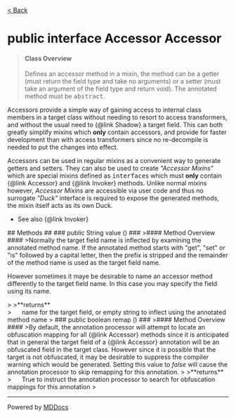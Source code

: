 [< Back](../README.md)
# public interface Accessor Accessor #
>#### Class Overview ####
>Defines an accessor method in a mixin, the method can be a getter (must
 return the field type and take no arguments) or a setter (must take an
 argument of the field type and return void). The annotated method must be
 <tt>abstract</tt>.

 <p>Accessors provide a simple way of gaining access to internal class members
 in a target class without needing to resort to access transformers, and
 without the usual need to {@link Shadow} a target field. This can both
 greatly simplify mixins which <b>only</b> contain accessors, and provide for
 faster development than with access transformers since no re-decompile is
 needed to put the changes into effect.</p>

 <p>Accessors can be used in regular mixins as a convenient way to generate
 getters and setters. They can also be used to create <i>"Accessor Mixins"</i>
 which are special mixins defined as <tt>interface</tt>s which must
 <b>only</b> contain {@link Accessor} and {@link Invoker} methods. Unlike
 normal mixins however, <i>Accessor Mixins</i> are accessible via user code
 and thus no surrogate <i>"Duck"</i> interface is required to expose the
 generated methods, the mixin itself acts as its own Duck.</p>

 <ul><li>See also {@link Invoker}</li></ul>
## Methods ##
### public String value () ###
>#### Method Overview ####
>Normally the target field name is inflected by examining the annotated
 method name. If the annotated method starts with "get", "set" or "is"
 followed by a capital letter, then the prefix is stripped and the
 remainder of the method name is used as the target field name.

 <p>However sometimes it maye be desirable to name an accessor method
 differently to the target field name. In this case you may specify the
 field using its name.</p>
>
>**returns**<br />
>&nbsp;&nbsp;&nbsp;&nbsp;&nbsp;&nbsp;name for the target field, or empty string to inflect using the
      annotated method name
>
### public boolean remap () ###
>#### Method Overview ####
>By default, the annotation processor will attempt to locate an
 obfuscation mapping for all {@link Accessor} methods since it is
 anticipated that in general the target field of a {@link Accessor}
 annotation will be an obfuscated field in the target class. However since
 it is possible that the target is not obfuscated, it may be desirable to
 suppress the compiler warning which would be generated. Setting this
 value to <em>false</em> will cause the annotation processor to skip
 remapping for this annotation.
>
>**returns**<br />
>&nbsp;&nbsp;&nbsp;&nbsp;&nbsp;&nbsp;True to instruct the annotation processor to search for
      obfuscation mappings for this annotation
>

---
Powered by [MDDocs](https://github.com/VRCube/MDDocs)